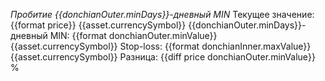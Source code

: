 *Пробитие {{donchianOuter.minDays}}-дневный MIN*
Текущее значение: {{format price}} {{asset.currencySymbol}}
{{donchianOuter.minDays}}-дневный MIN: {{format donchianOuter.minValue}} {{asset.currencySymbol}}
Stop-loss: {{format donchianInner.maxValue}} {{asset.currencySymbol}}
Разница: {{diff price donchianOuter.minValue}} %
